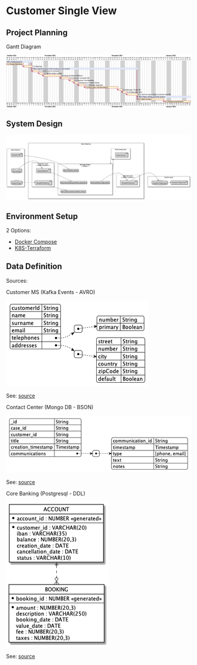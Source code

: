 # Customer Single View

## Project Planning

Gantt Diagram

![Gantt Diagram](planning/gantt.png)


## System Design

![System Design](doc/system-design.png)

## Environment Setup

2 Options:

* [Docker Compose](docker-compose/README.md)
* [K8S-Terraform](k8s-terraform/README.md)

## Data Definition

Sources:

Customer MS (Kafka Events - AVRO)

![Customer MS](doc/data-definition-customer-ms.png)

See: [source](schemas/customer-value.avsc)

Contact Center (Mongo DB - BSON)

![Contact Center](doc/data-definition-contact-center.png)

See: [source](schemas/contact-center.json)

Core Banking (Postgresql - DDL)

![Core Banking](doc/data-definition-core-banking.png)


See: [source](schemas/core-banking.ddl)